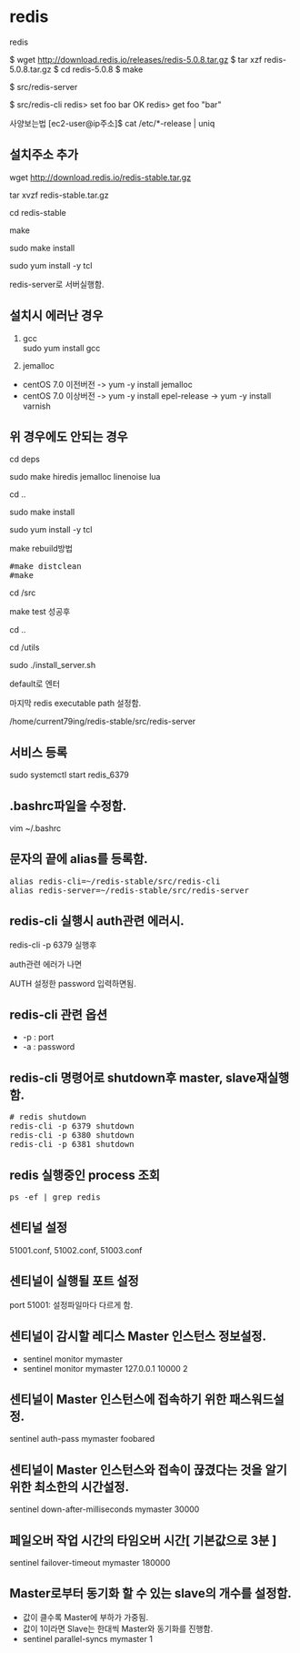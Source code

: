 redis
=====
redis

$ wget http://download.redis.io/releases/redis-5.0.8.tar.gz
$ tar xzf redis-5.0.8.tar.gz
$ cd redis-5.0.8
$ make

$ src/redis-server

$ src/redis-cli
redis> set foo bar
OK
redis> get foo
"bar"

사양보는법
[ec2-user@ip주소]$ cat /etc/*-release | uniq


설치주소 추가
------------
wget http://download.redis.io/redis-stable.tar.gz

tar xvzf redis-stable.tar.gz

cd redis-stable


make

sudo make install

sudo yum install -y tcl
 
redis-server로 서버실행함.


설치시 에러난 경우
-----------------

1. gcc   
sudo yum install gcc


2. jemalloc
* centOS 7.0 이전버전
-> yum -y install jemalloc
* centOS 7.0 이상버전
-> yum -y install epel-release
-> yum -y install varnish

위 경우에도 안되는 경우
----------------------

cd deps

sudo make hiredis jemalloc linenoise lua

cd ..

sudo make install

sudo yum install -y tcl

make rebuild방법
<pre>
#make distclean
#make
</pre>



cd /src

make test 성공후

cd ..

cd /utils

sudo ./install_server.sh

default로 엔터

마지막 redis executable path 설정함.

/home/current79ing/redis-stable/src/redis-server

서비스 등록
----------
sudo systemctl start redis_6379

.bashrc파일을 수정함.
--------------------
vim ~/.bashrc

문자의 끝에 alias를 등록함.
--------------------------
<pre>
alias redis-cli=~/redis-stable/src/redis-cli
alias redis-server=~/redis-stable/src/redis-server
</pre>

redis-cli 실행시 auth관련 에러시.
--------------------------------
redis-cli -p 6379 실행후

auth관련 에러가 나면

AUTH 설정한 password 입력하면됨.

redis-cli 관련 옵션
------------------
* -p : port
* -a : password


redis-cli 명령어로 shutdown후 master, slave재실행함.
---------------------------------------------------
<pre>
# redis shutdown
redis-cli -p 6379 shutdown
redis-cli -p 6380 shutdown
redis-cli -p 6381 shutdown
</pre>

redis 실행중인 process 조회
--------------------------
<pre>
ps -ef | grep redis
</pre>

센티널 설정
----------
51001.conf, 51002.conf, 51003.conf
 
센티널이 실행될 포트 설정
------------------------
port 51001: 설정파일마다 다르게 함.

센티널이 감시할 레디스 Master 인스턴스 정보설정.
----------------------------------------------
* sentinel monitor mymaster <redis master host> <redis master port> <quorum>
* sentinel monitor mymaster 127.0.0.1 10000 2

센티널이 Master 인스턴스에 접속하기 위한 패스워드설정.
---------------------------------------------------
sentinel auth-pass mymaster foobared

센티널이 Master 인스턴스와 접속이 끊겼다는 것을 알기 위한 최소한의 시간설정.
--------------------------------------------------------------------------
sentinel down-after-milliseconds mymaster 30000

페일오버 작업 시간의 타임오버 시간[ 기본값으로 3분 ]
--------------------------------------------------
sentinel failover-timeout mymaster 180000

Master로부터 동기화 할 수 있는 slave의 개수를 설정함.
---------------------------------------------------
* 값이 클수록 Master에 부하가 가중됨.
* 값이 1이라면 Slave는 한대씩 Master와 동기화를 진행함.
* sentinel parallel-syncs mymaster 1
